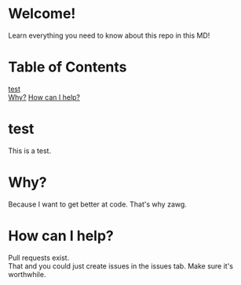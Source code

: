 # Welcome!
Learn everything you need to know about this repo in this MD!
# Table of Contents
[test](#test)  
[Why?](#why)
[How can I help?](#how-can-i-help)

# test
This is a test.
# Why?
Because I want to get better at code. That's why zawg.
# How can I help?
Pull requests exist.  
That and you could just create issues in the issues tab.
Make sure it's worthwhile.
